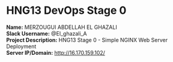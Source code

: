 # HNG13 DevOps Stage 0

**Name:** MERZOUGUI ABDELLAH EL GHAZALI  
**Slack Username:** @El_ghazali_A  
**Project Description:** HNG13 Stage 0 - Simple NGINX Web Server Deployment  
**Server IP/Domain:** http://16.170.159.102/
